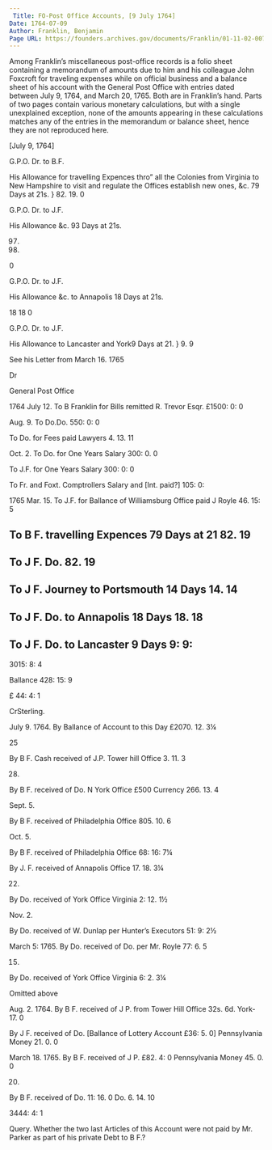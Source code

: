 ```yaml
---
 Title: FO-Post Office Accounts, [9 July 1764]
Date: 1764-07-09
Author: Franklin, Benjamin
Page URL: https://founders.archives.gov/documents/Franklin/01-11-02-0070
---
```


Among Franklin’s miscellaneous post-office records is a folio sheet containing a memorandum of amounts due to him and his colleague John Foxcroft for traveling expenses while on official business and a balance sheet of his account with the General Post Office with entries dated between July 9, 1764, and March 20, 1765. Both are in Franklin’s hand. Parts of two pages contain various monetary calculations, but with a single unexplained exception, none of the amounts appearing in these calculations matches any of the entries in the memorandum or balance sheet, hence they are not reproduced here.
 
[July 9, 1764]


G.P.O. Dr. to B.F.


His Allowance for travelling Expences thro” all the Colonies from Virginia to New Hampshire to visit and regulate the Offices establish new ones, &c. 79 Days at 21s.
}
  82.
  19.
  0


G.P.O. Dr. to J.F.


His Allowance &c. 93 Days at 21s.

97.
13.
0


  G.P.O. Dr. to J.F.


His Allowance &c. to Annapolis 18 Days at 21s.

18
18
0


  G.P.O. Dr. to J.F.


His Allowance to Lancaster and York9 Days at 21.
}
9.
  9



See his Letter from March 16. 1765









Dr


General Post Office





1764
July
12.
To B Franklin for Bills remitted R. Trevor Esqr.
£1500:
0:
0



  Aug.
9.
To Do.Do.
550:
0:
0





To Do. for Fees paid Lawyers
4.
13.
11



  Oct.
2.
To Do. for One Years Salary
300:
0.
0





To J.F. for One Years Salary
300:
0:
0





To Fr. and Foxt. Comptrollers Salary and [Int. paid?]
105:
0:



1765
  Mar.
15.
To J.F. for Ballance of Williamsburg Office paid J Royle
46.
15:
5





To B F. travelling Expences 79 Days at 21
82.
19
-





To J F. Do.
82.
19
-





To J F. Journey to Portsmouth 14 Days
14.
14
-





To J F. Do. to Annapolis 18 Days
18.
18
-





To J F. Do. to Lancaster 9 Days
9:
  9:
  -






3015:
8:
4





Ballance
  428:
  15:
  9






£ 44:
4:
1







CrSterling.


July
9.
1764.
By Ballance of Account to this Day
£2070.
12.
3¼



25

By B F. Cash received of J.P. Tower hill Office
3.
11.
3



28.

By B F. received of Do. N York Office £500 Currency
266.
13.
4


Sept.
5.

By B F. received of Philadelphia Office
805.
10.
6


Oct.
5.

By B F. received of Philadelphia Office
68:
16:
7¼





By J. F. received of Annapolis Office
17.
18.
3¼



22.

By Do. received of York Office Virginia
2:
12.
1½


Nov.
2.

By Do. received of W. Dunlap per Hunter’s Executors
51:
9:
2½


March
5:
1765.
By Do. received of Do. per Mr. Royle
77:
6.
5



15.

By Do. received of York Office Virginia
6:
2.
3¼





Omitted above





Aug.
2.
1764.
By B F. received of J P. from Tower Hill Office 32s. 6d. York-
17.
0





By J F. received of Do. [Ballance of Lottery Account £36: 5. 0] Pennsylvania Money
21.
0.
0


March
  18.
1765.
By B F. received of J P. £82. 4: 0 Pennsylvania Money
45.
0.
0



20.

By B F. received of Do. 11: 16. 0 Do.
6.
  14.
  10






3444:
4:
1



Query. Whether the two last Articles of this Account were not paid by Mr. Parker as part of his private Debt to B F.?






